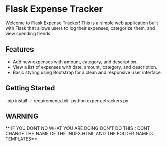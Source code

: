 # Flask Expense Tracker

Welcome to Flask Expense Tracker! This is a simple web application built with Flask that allows users to log their expenses, categorize them, and view spending trends.

## Features

- Add new expenses with amount, category, and description.
- View a list of expenses with date, amount, category, and description.
- Basic styling using Bootstrap for a clean and responsive user interface.

## Getting Started

-pip install -r requirements.txt
-python expencetrackers.py



## WARNING ## 
** IF YOU DONT NO WHAT YOU ARE DOING DON'T DO THIS : DONT CHANGE THE NAME OF THE INDEX.HTML AND THE FOLDER NAMED: TEMPLATES**
